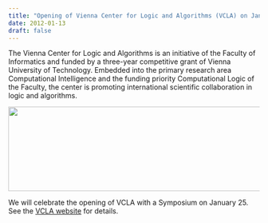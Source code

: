 ```yaml
---
title: "Opening of Vienna Center for Logic and Algorithms (VCLA) on Jan 25"
date: 2012-01-13
draft: false
---
```

<p>The Vienna Center for Logic and Algorithms is an initiative of the Faculty of Informatics and funded by a three-year competitive grant of Vienna University of Technology. Embedded into the primary research area Computational Intelligence and the funding priority Computational Logic of the Faculty, the center is promoting international scientific collaboration in logic and algorithms.</p>
<p><a href="http://www.vcla.at/events/official-opening/"><img loading="lazy" class="wp-image-834 alignnone" title="VCLA_main_logo_RGB-1024x281" src="http://forsyte.at/wp-content/uploads/2012/01/VCLA_main_logo_RGB-1024x281.png" alt="" width="614" height="169" srcset="https://forsyte.at/wp-content/uploads/2012/01/VCLA_main_logo_RGB-1024x281.png 1024w, https://forsyte.at/wp-content/uploads/2012/01/VCLA_main_logo_RGB-1024x281-300x82.png 300w" sizes="(max-width: 614px) 100vw, 614px"/></a></p>
<p>We will celebrate the opening of VCLA with a Symposium on January 25. See the <a href="http://www.vcla.at">VCLA website</a> for details.</p>
